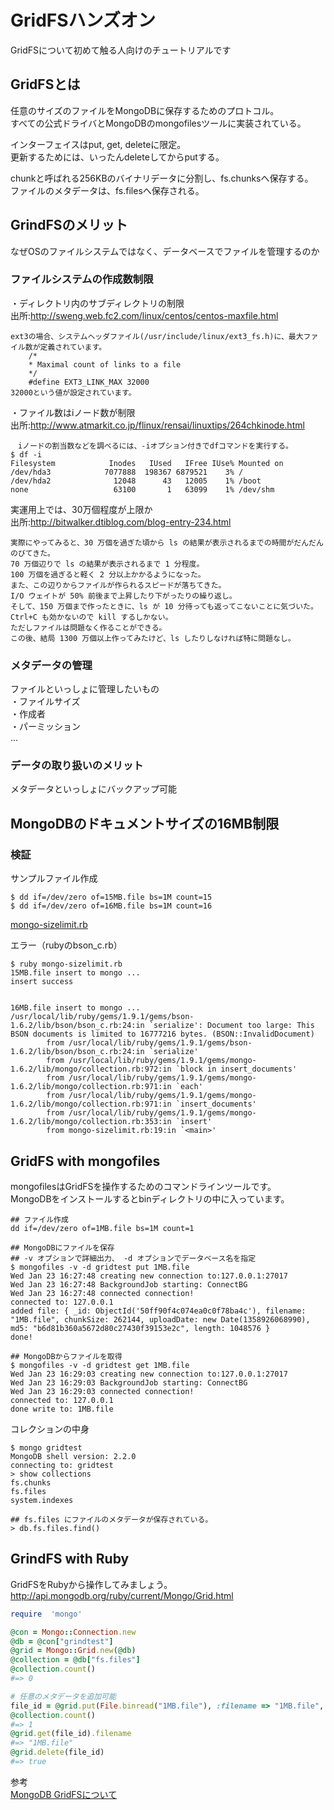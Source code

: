 GridFSハンズオン
==================
GridFSについて初めて触る人向けのチュートリアルです

## GridFSとは

任意のサイズのファイルをMongoDBに保存するためのプロトコル。  
すべての公式ドライバとMongoDBのmongofilesツールに実装されている。  

インターフェイスはput, get, deleteに限定。  
更新するためには、いったんdeleteしてからputする。  

chunkと呼ばれる256KBのバイナリデータに分割し、fs.chunksへ保存する。  
ファイルのメタデータは、fs.filesへ保存される。  


## GrindFSのメリット

なぜOSのファイルシステムではなく、データベースでファイルを管理するのか  

### ファイルシステムの作成数制限

・ディレクトリ内のサブディレクトリの制限  
出所:http://sweng.web.fc2.com/linux/centos/centos-maxfile.html  
```
ext3の場合、システムヘッダファイル(/usr/include/linux/ext3_fs.h)に、最大ファイル数が定義されています。
    /*
    * Maximal count of links to a file
    */
    #define EXT3_LINK_MAX 32000
32000という値が設定されています。
```
  
・ファイル数はiノード数が制限  
出所:http://www.atmarkit.co.jp/flinux/rensai/linuxtips/264chkinode.html  
```
　iノードの割当数などを調べるには、-iオプション付きでdfコマンドを実行する。
$ df -i
Filesystem            Inodes   IUsed   IFree IUse% Mounted on
/dev/hda3            7077888  198367 6879521    3% /
/dev/hda2              12048      43   12005    1% /boot
none                   63100       1   63099    1% /dev/shm
```

実運用上では、30万個程度が上限か  
出所:http://bitwalker.dtiblog.com/blog-entry-234.html  
```
実際にやってみると、30 万個を過ぎた頃から ls の結果が表示されるまでの時間がだんだんのびてきた。
70 万個辺りで ls の結果が表示されるまで 1 分程度。
100 万個を過ぎると軽く 2 分以上かかるようになった。
また、この辺りからファイルが作られるスピードが落ちてきた。
I/O ウェイトが 50% 前後まで上昇したり下がったりの繰り返し。
そして、150 万個まで作ったときに、ls が 10 分待っても返ってこないことに気づいた。
Ctrl+C も効かないので kill するしかない。
ただしファイルは問題なく作ることができる。
この後、結局 1300 万個以上作ってみたけど、ls したりしなければ特に問題なし。 
```

### メタデータの管理  
ファイルといっしょに管理したいもの  
・ファイルサイズ  
・作成者  
・パーミッション  
...  


### データの取り扱いのメリット
メタデータといっしょにバックアップ可能


## MongoDBのドキュメントサイズの16MB制限  

### 検証

サンプルファイル作成
```
$ dd if=/dev/zero of=15MB.file bs=1M count=15
$ dd if=/dev/zero of=16MB.file bs=1M count=16
```

[mongo-sizelimit.rb](https://github.com/syokenz/marunouchi-mongodb/blob/master/20130123/GridFS/mongo-sizelimit.rb)

エラー（rubyのbson_c.rb）
```
$ ruby mongo-sizelimit.rb
15MB.file insert to mongo ...
insert success


16MB.file insert to mongo ...
/usr/local/lib/ruby/gems/1.9.1/gems/bson-1.6.2/lib/bson/bson_c.rb:24:in `serialize': Document too large: This BSON documents is limited to 16777216 bytes. (BSON::InvalidDocument)
        from /usr/local/lib/ruby/gems/1.9.1/gems/bson-1.6.2/lib/bson/bson_c.rb:24:in `serialize'
        from /usr/local/lib/ruby/gems/1.9.1/gems/mongo-1.6.2/lib/mongo/collection.rb:972:in `block in insert_documents'
        from /usr/local/lib/ruby/gems/1.9.1/gems/mongo-1.6.2/lib/mongo/collection.rb:971:in `each'
        from /usr/local/lib/ruby/gems/1.9.1/gems/mongo-1.6.2/lib/mongo/collection.rb:971:in `insert_documents'
        from /usr/local/lib/ruby/gems/1.9.1/gems/mongo-1.6.2/lib/mongo/collection.rb:353:in `insert'
        from mongo-sizelimit.rb:19:in `<main>'
```



## GridFS with mongofiles

mongofilesはGridFSを操作するためのコマンドラインツールです。  
MongoDBをインストールするとbinディレクトリの中に入っています。  

```
## ファイル作成
dd if=/dev/zero of=1MB.file bs=1M count=1

## MongoDBにファイルを保存
## -v オプションで詳細出力、 -d オプションでデータベース名を指定
$ mongofiles -v -d gridtest put 1MB.file
Wed Jan 23 16:27:48 creating new connection to:127.0.0.1:27017
Wed Jan 23 16:27:48 BackgroundJob starting: ConnectBG
Wed Jan 23 16:27:48 connected connection!
connected to: 127.0.0.1
added file: { _id: ObjectId('50ff90f4c074ea0c0f78ba4c'), filename: "1MB.file", chunkSize: 262144, uploadDate: new Date(1358926068990), md5: "b6d81b360a5672d80c27430f39153e2c", length: 1048576 }
done!

## MongoDBからファイルを取得
$ mongofiles -v -d gridtest get 1MB.file
Wed Jan 23 16:29:03 creating new connection to:127.0.0.1:27017
Wed Jan 23 16:29:03 BackgroundJob starting: ConnectBG
Wed Jan 23 16:29:03 connected connection!
connected to: 127.0.0.1
done write to: 1MB.file
```

コレクションの中身
```
$ mongo gridtest
MongoDB shell version: 2.2.0
connecting to: gridtest
> show collections
fs.chunks
fs.files
system.indexes
 
## fs.files にファイルのメタデータが保存されている。
> db.fs.files.find()

```


## GrindFS with Ruby

GridFSをRubyから操作してみましょう。  
http://api.mongodb.org/ruby/current/Mongo/Grid.html

```rb
require  'mongo'

@con = Mongo::Connection.new
@db = @con["grindtest"]
@grid = Mongo::Grid.new(@db)
@collection = @db["fs.files"]
@collection.count()
#=> 0

# 任意のメタデータを追加可能
file_id = @grid.put(File.binread("1MB.file"), :filename => "1MB.file", :size => "1MB", :owner => "mongonouchi")
@collection.count()
#=> 1
@grid.get(file_id).filename
#=> "1MB.file"
@grid.delete(file_id)
#=> true

```


参考  
[MongoDB GridFSについて](http://rest-term.com/archives/2962/)